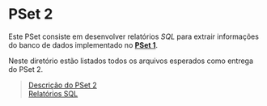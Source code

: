 # PSet 2

Este PSet consiste em desenvolver relatórios *SQL* para extrair informações do banco de dados implementado no **[PSet 1](./../pset1/)**.

Neste diretório estão listados todos os arquivos esperados como entrega do PSet 2.

>[Descrição do PSet 2](./Descri%C3%A7%C3%A3o/)<br>
>[Relatórios SQL](./Relat%C3%B3rios/)